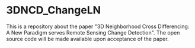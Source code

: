 # 3DNCD_ChangeLN
This is a repository about the paper "3D Neighborhood Cross Differencing: A New Paradigm serves Remote Sensing Change Detection".  The open source code will be made available upon acceptance of the paper.
